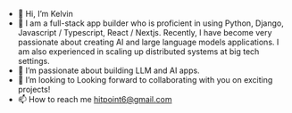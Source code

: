 - 👋 Hi, I’m Kelvin
- 👀  I am a full-stack app builder who is proficient in using Python, Django, Javascript / Typescript, React / Nextjs. Recently, I have become very passionate about creating AI and large language models applications. I am also experienced in scaling up distributed systems at big tech settings. 
- 🌱 I’m passionate about building LLM and AI apps.
- 💞️ I’m looking to Looking forward to collaborating with you on exciting projects!
- 📫 How to reach me hitpoint6@gmail.com

<!---
hitpoint6/hitpoint6 is a ✨ special ✨ repository because its `README.md` (this file) appears on your GitHub profile.
You can click the Preview link to take a look at your changes.
--->
